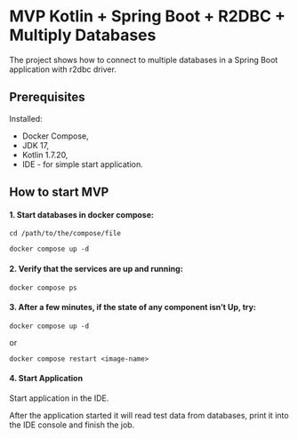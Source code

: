 # MVP Kotlin + Spring Boot + R2DBC + Multiply Databases

The project shows how to connect to multiple databases in a Spring Boot application with r2dbc driver.

## Prerequisites

Installed:

- Docker Compose,
- JDK 17,
- Kotlin 1.7.20,
- IDE - for simple start application.

## How to start MVP

#### 1. Start databases in docker compose:

```
cd /path/to/the/compose/file

docker compose up -d

```
#### 2. Verify that the services are up and running:
```
docker compose ps

```
#### 3. After a few minutes, if the state of any component isn’t Up, try:
```
docker compose up -d

```
or
```
docker compose restart <image-name>

```
#### 4. Start Application
Start application in the IDE.

After the application started it will read test data from databases, print it into the IDE console and finish the job.
